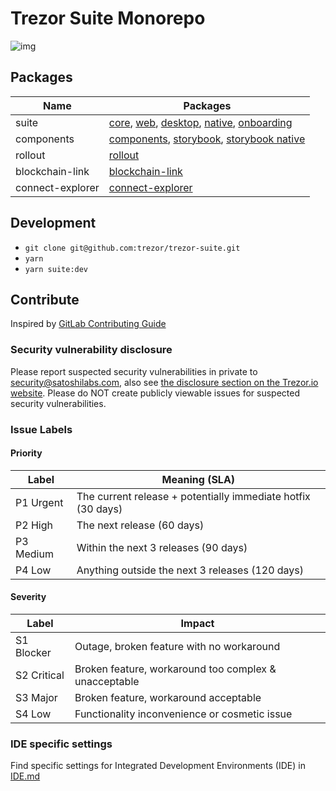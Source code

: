 # Trezor Suite Monorepo
![img](https://repository-images.githubusercontent.com/148657224/439f6100-765f-11e9-9bff-b725eef3c4a6)

## Packages

Name            | Packages
--------------- | ----------
suite           | [core](./packages/suite), [web](./packages/suite-web), [desktop](./packages/suite-desktop), [native](./packages/suite-native), [onboarding](./packages/suite-onboarding)
components      | [components](./packages/components), [storybook](./packages/components-storybook), [storybook native](./packages/components-storybook-native)
rollout         | [rollout](./packages/rollout)
blockchain-link | [blockchain-link](./packages/blockchain-link)
connect-explorer | [connect-explorer](./packages/connect-explorer)

## Development

- `git clone git@github.com:trezor/trezor-suite.git`
- `yarn`
- `yarn suite:dev`

## Contribute

Inspired by [GitLab Contributing Guide](https://docs.gitlab.com/ee/development/contributing/)

### Security vulnerability disclosure

Please report suspected security vulnerabilities in private to [security@satoshilabs.com](mailto:security@satoshilabs.com), also see [the disclosure section on the Trezor.io website](https://trezor.io/security/). Please do NOT create publicly viewable issues for suspected security vulnerabilities.

### Issue Labels

#### Priority

Label     | Meaning (SLA)
----------|--------------
P1 Urgent | The current release + potentially immediate hotfix (30 days)
P2 High   | The next release (60 days)
P3 Medium | Within the next 3 releases (90 days)
P4 Low    | Anything outside the next 3 releases (120 days)

#### Severity

Label       | Impact
------------|-------
S1 Blocker  | Outage, broken feature with no workaround
S2 Critical | Broken feature, workaround too complex & unacceptable
S3 Major    | Broken feature, workaround acceptable
S4 Low      | Functionality inconvenience or cosmetic issue

### IDE specific settings
Find specific settings for Integrated Development Environments (IDE) in [IDE.md](./IDE.md)
